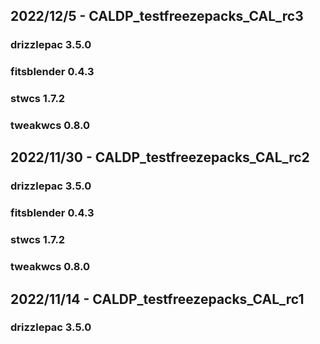 ## 2022/12/5 - CALDP_testfreezepacks_CAL_rc3
### drizzlepac 3.5.0
### fitsblender 0.4.3
### stwcs 1.7.2
### tweakwcs 0.8.0

## 2022/11/30 - CALDP_testfreezepacks_CAL_rc2
### drizzlepac 3.5.0
### fitsblender 0.4.3
### stwcs 1.7.2
### tweakwcs 0.8.0

## 2022/11/14 - CALDP_testfreezepacks_CAL_rc1
### drizzlepac 3.5.0

